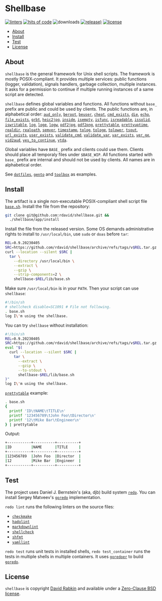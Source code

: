 # Shellbase

[![linters](https://github.com/rdavid/shellbase/actions/workflows/lint.yml/badge.svg)](https://github.com/rdavid/shellbase/actions/workflows/lint.yml)
[![hits of code](https://hitsofcode.com/github/rdavid/shellbase?branch=master&label=hits%20of%20code)](https://hitsofcode.com/view/github/rdavid/shellbase?branch=master)
![downloads](https://img.shields.io/github/downloads/rdavid/shellbase/total?color=blue&labelColor=gray&logo=singlestore&logoColor=lightgray&style=flat)
[![release)](https://img.shields.io/github/v/release/rdavid/shellbase?color=blue&label=%20&logo=semver&logoColor=white&style=flat)](https://github.com/rdavid/shellbase/releases)
[![license](https://img.shields.io/github/license/rdavid/shellbase?color=blue&labelColor=gray&logo=freebsd&logoColor=lightgray&style=flat)](https://github.com/rdavid/shellbase/blob/master/LICENSE)

* [About](#about)
* [Install](#install)
* [Test](#test)
* [License](#license)

## About

`shellbase` is the general framework for Unix shell scripts. The framework is
mostly POSIX-compliant. It provides multiple services: public functions
(logger, validation), signals handlers, garbage collection, multiple instances.
It asks for a permission to continue if multiple running instances of a same
script are detected.

`shellbase` defines global variables and functions. All functions without
`base_` prefix are public and could be used by clients. The public functions
are, in alphabetical order:
[`aud_only`](https://github.com/rdavid/shellbase/blob/master/lib/base.sh#L52),
[`beroot`](https://github.com/rdavid/shellbase/blob/master/lib/base.sh#L69),
[`beuser`](https://github.com/rdavid/shellbase/blob/master/lib/base.sh#L74),
[`cheat`](https://github.com/rdavid/shellbase/blob/master/lib/base.sh#L85),
[`cmd_exists`](https://github.com/rdavid/shellbase/blob/master/lib/base.sh#L91),
[`die`](https://github.com/rdavid/shellbase/blob/master/lib/base.sh#L105),
[`echo`](https://github.com/rdavid/shellbase/blob/master/lib/base.sh#L113),
[`file_exists`](https://github.com/rdavid/shellbase/blob/master/lib/base.sh#L131),
[`grbt`](https://github.com/rdavid/shellbase/blob/master/lib/base.sh#L146),
[`heic2jpg`](https://github.com/rdavid/shellbase/blob/master/lib/base.sh#L156),
[`inside`](https://github.com/rdavid/shellbase/blob/master/lib/base.sh#L170),
[`isempty`](https://github.com/rdavid/shellbase/blob/master/lib/base.sh#L178),
[`isfunc`](https://github.com/rdavid/shellbase/blob/master/lib/base.sh#L192),
[`isreadable`](https://github.com/rdavid/shellbase/blob/master/lib/base.sh#L200),
[`issolid`](https://github.com/rdavid/shellbase/blob/master/lib/base.sh#L216),
[`iswritable`](https://github.com/rdavid/shellbase/blob/master/lib/base.sh#L245),
[`log`](https://github.com/rdavid/shellbase/blob/master/lib/base.sh#L269),
[`loge`](https://github.com/rdavid/shellbase/blob/master/lib/base.sh#L278),
[`logw`](https://github.com/rdavid/shellbase/blob/master/lib/base.sh#L285),
[`pdf2jpg`](https://github.com/rdavid/shellbase/blob/master/lib/base.sh#L295),
[`pdf2png`](https://github.com/rdavid/shellbase/blob/master/lib/base.sh#L304),
[`prettytable`](https://github.com/rdavid/shellbase/blob/master/lib/base.sh#L327),
[`prettyuptime`](https://github.com/rdavid/shellbase/blob/master/lib/base.sh#L352),
[`realdir`](https://github.com/rdavid/shellbase/blob/master/lib/base.sh#L370),
[`realpath`](https://github.com/rdavid/shellbase/blob/master/lib/base.sh#L379),
[`semver`](https://github.com/rdavid/shellbase/blob/master/lib/base.sh#L391),
[`timestamp`](https://github.com/rdavid/shellbase/blob/master/lib/base.sh#L406),
[`tolog`](https://github.com/rdavid/shellbase/blob/master/lib/base.sh#L422),
[`tologe`](https://github.com/rdavid/shellbase/blob/master/lib/base.sh#L428),
[`tolower`](https://github.com/rdavid/shellbase/blob/master/lib/base.sh#L434),
[`tsout`](https://github.com/rdavid/shellbase/blob/master/lib/base.sh#L439),
[`url_exists`](https://github.com/rdavid/shellbase/blob/master/lib/base.sh#L448),
[`user_exists`](https://github.com/rdavid/shellbase/blob/master/lib/base.sh#L473),
[`validate_cmd`](https://github.com/rdavid/shellbase/blob/master/lib/base.sh#L489),
[`validate_var`](https://github.com/rdavid/shellbase/blob/master/lib/base.sh#L496),
[`var_exists`](https://github.com/rdavid/shellbase/blob/master/lib/base.sh#L503),
[`ver_ge`](https://github.com/rdavid/shellbase/blob/master/lib/base.sh#L524),
[`vid2aud`](https://github.com/rdavid/shellbase/blob/master/lib/base.sh#L529),
[`yes_to_continue`](https://github.com/rdavid/shellbase/blob/master/lib/base.sh#L544),
[`ytda`](https://github.com/rdavid/shellbase/blob/master/lib/base.sh#L598).

Global variables have `BASE_` prefix and clients could use them. Clients should
place all temporaly files under `$BASE_WIP`. All functions started with `base_`
prefix are internal and should not be used by clients. All names are in
alphabetical order.

See [`dotfiles`](https://github.com/rdavid/dotfiles),
[`gento`](https://github.com/rdavid/gento) and
[`toolbox`](https://github.com/rdavid/toolbox) as examples.

## Install

The artifact is a single non-executable POSIX-compliant shell script file
[`base.sh`](https://github.com/rdavid/shellbase/blob/master/lib/base.sh).
Install the file from the repository:

```sh
git clone git@github.com:rdavid/shellbase.git &&
  ./shellbase/app/install
```

Install the file from the released version. Some OS demands
administrative rights to install to `/usr/local/bin`, use `sudo` or `doas`
before `tar`:

```sh
REL=0.9.20230405
SRC=https://github.com/rdavid/shellbase/archive/refs/tags/v$REL.tar.gz
curl --location --silent $SRC |
  tar \
    --directory /usr/local/bin \
    --extract \
    --gzip \
    --strip-components=2 \
    shellbase-$REL/lib/base.sh
```

Make sure `/usr/local/bin` is in your `PATH`. Then your script can use
`shellbase`:

```sh
#!/bin/sh
# shellcheck disable=SC1091 # File not following.
. base.sh
log I\'m using the shellbase.
```

You can try `shellbase` without installation:

```sh
#!/bin/sh
REL=0.9.20230405
SRC=https://github.com/rdavid/shellbase/archive/refs/tags/v$REL.tar.gz
eval "$(
  curl --location --silent $SRC |
    tar \
      --extract \
      --gzip \
      --to-stdout \
      shellbase-$REL/lib/base.sh
)"
log I\'m using the shellbase.
```

[`prettytable`](https://github.com/rdavid/shellbase/blob/master/lib/base.sh#L325)
example:

```sh
. base.sh
{
  printf 'ID\tNAME\tTITLE\n'
  printf '123456789\tJohn Foo\tDirector\n'
  printf '12\tMike Bar\tEngineer\n'
} | prettytable
```

Output:

```sh
+-----------+----------+----------+
|ID         |NAME      |TITLE     |
+-----------+----------+----------+
|123456789  |John Foo  |Director  |
|12         |Mike Bar  |Engineer  |
+-----------+----------+----------+
```

## Test

The project uses Daniel J. Bernstein's (aka, djb) build system
[`redo`](http://cr.yp.to/redo.html). You can install Sergey Matveev's
[`goredo`](http://www.goredo.cypherpunks.ru/Install.html) implementation.

`redo lint` runs the following linters on the source files:

* [`checkmake`](https://github.com/mrtazz/checkmake)
* [`hadolint`](https://github.com/hadolint/hadolint)
* [`markdownlint`](https://github.com/igorshubovych/markdownlint-cli)
* [`shellcheck`](https://github.com/koalaman/shellcheck)
* [`shfmt`](https://github.com/mvdan/sh)
* [`yamllint`](https://github.com/adrienverge/yamllint)

`redo test` runs unit tests in installed shells, `redo test_container` runs the
tests in multiple shells in multiple containers. It uses
[`goredoer`](https://github.com/rdavid/goredoer) to build
[`goredo`](http://www.goredo.cypherpunks.ru/Install.html).

## License

`shellbase` is copyright [David Rabkin](http://cv.rabkin.co.il) and available
under a
[Zero-Clause BSD license](https://github.com/rdavid/shellbase/blob/master/LICENSE).
